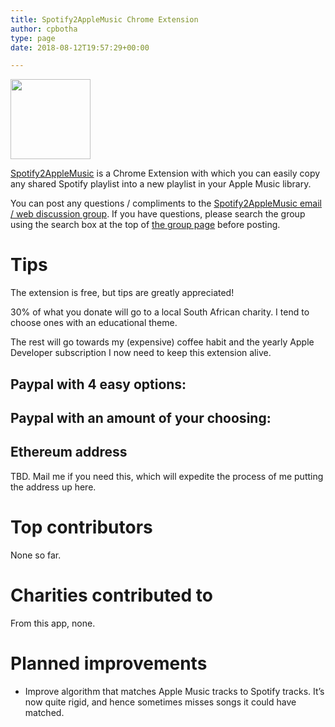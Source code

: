 ```yaml
---
title: Spotify2AppleMusic Chrome Extension
author: cpbotha
type: page
date: 2018-08-12T19:57:29+00:00

---
```

[<img data-attachment-id="3262" data-permalink="https://cpbotha.net/software/spotify2applemusic-chrome-extension/attachment/128/" data-orig-file="https://cpbotha.net/wp-content/uploads/2018/08/128.png" data-orig-size="128,128" data-comments-opened="1" data-image-meta="{&quot;aperture&quot;:&quot;0&quot;,&quot;credit&quot;:&quot;&quot;,&quot;camera&quot;:&quot;&quot;,&quot;caption&quot;:&quot;&quot;,&quot;created_timestamp&quot;:&quot;0&quot;,&quot;copyright&quot;:&quot;&quot;,&quot;focal_length&quot;:&quot;0&quot;,&quot;iso&quot;:&quot;0&quot;,&quot;shutter_speed&quot;:&quot;0&quot;,&quot;title&quot;:&quot;&quot;,&quot;orientation&quot;:&quot;0&quot;}" data-image-title="128" data-image-description="" data-medium-file="https://cpbotha.net/wp-content/uploads/2018/08/128.png" data-large-file="https://cpbotha.net/wp-content/uploads/2018/08/128.png" src="https://cpbotha.net/wp-content/uploads/2018/08/128.png" alt="" width="128" height="128" class="size-full wp-image-3262" />][1]

[Spotify2AppleMusic][1] is a Chrome Extension with which you can easily copy any shared Spotify playlist into a new playlist in your Apple Music library.

You can post any questions / compliments to the [Spotify2AppleMusic email / web discussion group][2]. If you have questions, please search the group using the search box at the top of [the group page][2] before posting.

# Tips

The extension is free, but tips are greatly appreciated!

30% of what you donate will go to a local South African charity. I tend to choose ones with an educational theme.

The rest will go towards my (expensive) coffee habit and the yearly Apple Developer subscription I now need to keep this extension alive.

## Paypal with 4 easy options:

## Paypal with an amount of your choosing:

## Ethereum address

TBD. Mail me if you need this, which will expedite the process of me putting the address up here.

# Top contributors

None so far.

# Charities contributed to

From this app, none.

# Planned improvements

  * Improve algorithm that matches Apple Music tracks to Spotify tracks. It&#8217;s now quite rigid, and hence sometimes misses songs it could have matched. </ul>

 [1]: https://chrome.google.com/webstore/detail/spotify2applemusic/gehbfaolompeeapflihekomijnhgccbk
 [2]: https://groups.google.com/forum/#!forum/spotify2applemusic